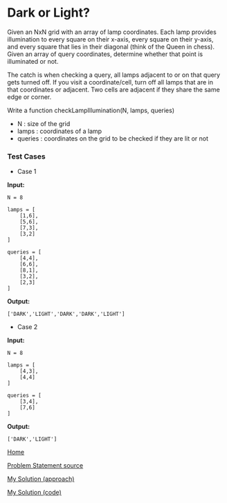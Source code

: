 # Dark or Light?
Given an NxN grid with an array of lamp coordinates. Each lamp provides illumination to every square on their x-axis, every square on their y-axis, and every square that lies in their diagonal (think of the Queen in chess). Given an array of query coordinates, determine whether that point is illuminated or not.

The catch is when checking a query, all lamps adjacent to or on that query gets turned off. If you visit a coordinate/cell, turn off all lamps that are in that coordinates or adjacent. Two cells are adjacent if they share the same edge or corner.

Write a function checkLampIllumination(N, lamps, queries)
* N : size of the grid
* lamps : coordinates of a lamp
* queries : coordinates on the grid to be checked if they are lit or not


### Test Cases
* Case 1


**Input:**

    N = 8

    lamps = [
        [1,6],
        [5,6],
        [7,3],
        [3,2]
    ]

    queries = [
        [4,4],
        [6,6],
        [8,1],
        [3,2],
        [2,3]
    ]

**Output:**

    ['DARK','LIGHT','DARK','DARK','LIGHT']


* Case 2


**Input:**

    N = 8

    lamps = [
        [4,3],
        [4,4]
    ]

    queries = [
        [3,4],
        [7,6]
    ]

**Output:**

    ['DARK','LIGHT']


[Home](../README.md)

[Problem Statement source](https://stackoverflow.com/questions/52361148/finding-coordinates-on-a-grid-2d-array)

[My Solution (approach)](../approaches/Dark_or_Light_approach.md)

[My Solution (code)](../solutions/Dark_or_Light.cpp)

